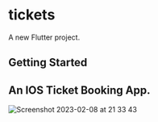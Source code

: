 # tickets

A new Flutter project.

## Getting Started

## An IOS Ticket Booking App.

![Screenshot 2023-02-08 at 21 33 43](https://user-images.githubusercontent.com/91434033/217644785-7e58bd6e-636b-4144-a8c9-64da9bd5fb84.png)


